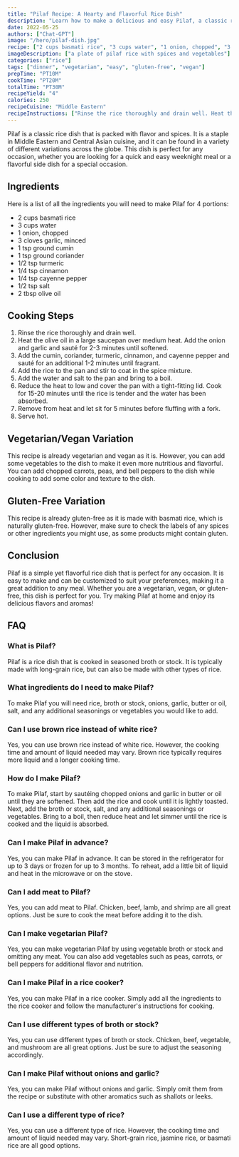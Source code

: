 ```yaml
---
title: "Pilaf Recipe: A Hearty and Flavorful Rice Dish"
description: "Learn how to make a delicious and easy Pilaf, a classic rice dish packed with flavor and spices. Perfect for any occasion!"
date: 2022-05-25
authors: ["Chat-GPT"]
image: "/hero/pilaf-dish.jpg"
recipe: ["2 cups basmati rice", "3 cups water", "1 onion, chopped", "3 cloves garlic, minced", "1 tsp ground cumin", "1 tsp ground coriander", "1/2 tsp turmeric", "1/4 tsp cinnamon", "1/4 tsp cayenne pepper", "1/2 tsp salt", "2 tbsp olive oil"]
imageDescription: ["a plate of pilaf rice with spices and vegetables"]
categories: ["rice"]
tags: ["dinner", "vegetarian", "easy", "gluten-free", "vegan"]
prepTime: "PT10M"
cookTime: "PT20M"
totalTime: "PT30M"
recipeYield: "4"
calories: 250
recipeCuisine: "Middle Eastern"
recipeInstructions: ["Rinse the rice thoroughly and drain well. Heat the olive oil in a large saucepan over medium heat. Add the onion and garlic and sauté for 2-3 minutes until softened. Add the cumin, coriander, turmeric, cinnamon, and cayenne pepper and sauté for an additional 1-2 minutes until fragrant. Add the rice to the pan and stir to coat in the spice mixture.", "Add the water and salt to the pan and bring to a boil. Reduce the heat to low and cover the pan with a tight-fitting lid. Cook for 15-20 minutes until the rice is tender and the water has been absorbed. Remove from heat and let sit for 5 minutes before fluffing with a fork. Serve hot."]
---
```


Pilaf is a classic rice dish that is packed with flavor and spices. It is a staple in Middle Eastern and Central Asian cuisine, and it can be found in a variety of different variations across the globe. This dish is perfect for any occasion, whether you are looking for a quick and easy weeknight meal or a flavorful side dish for a special occasion.

## Ingredients

Here is a list of all the ingredients you will need to make Pilaf for 4 portions:

- 2 cups basmati rice
- 3 cups water
- 1 onion, chopped
- 3 cloves garlic, minced
- 1 tsp ground cumin
- 1 tsp ground coriander
- 1/2 tsp turmeric
- 1/4 tsp cinnamon
- 1/4 tsp cayenne pepper
- 1/2 tsp salt
- 2 tbsp olive oil

## Cooking Steps

1. Rinse the rice thoroughly and drain well.
2. Heat the olive oil in a large saucepan over medium heat. Add the onion and garlic and sauté for 2-3 minutes until softened.
3. Add the cumin, coriander, turmeric, cinnamon, and cayenne pepper and sauté for an additional 1-2 minutes until fragrant.
4. Add the rice to the pan and stir to coat in the spice mixture.
5. Add the water and salt to the pan and bring to a boil.
6. Reduce the heat to low and cover the pan with a tight-fitting lid. Cook for 15-20 minutes until the rice is tender and the water has been absorbed.
7. Remove from heat and let sit for 5 minutes before fluffing with a fork.
8. Serve hot.

## Vegetarian/Vegan Variation

This recipe is already vegetarian and vegan as it is. However, you can add some vegetables to the dish to make it even more nutritious and flavorful. You can add chopped carrots, peas, and bell peppers to the dish while cooking to add some color and texture to the dish.

## Gluten-Free Variation

This recipe is already gluten-free as it is made with basmati rice, which is naturally gluten-free. However, make sure to check the labels of any spices or other ingredients you might use, as some products might contain gluten.

## Conclusion

Pilaf is a simple yet flavorful rice dish that is perfect for any occasion. It is easy to make and can be customized to suit your preferences, making it a great addition to any meal. Whether you are a vegetarian, vegan, or gluten-free, this dish is perfect for you. Try making Pilaf at home and enjoy its delicious flavors and aromas!

## FAQ

### What is Pilaf?

Pilaf is a rice dish that is cooked in seasoned broth or stock. It is typically made with long-grain rice, but can also be made with other types of rice.

### What ingredients do I need to make Pilaf?

To make Pilaf you will need rice, broth or stock, onions, garlic, butter or oil, salt, and any additional seasonings or vegetables you would like to add.

### Can I use brown rice instead of white rice?

Yes, you can use brown rice instead of white rice. However, the cooking time and amount of liquid needed may vary. Brown rice typically requires more liquid and a longer cooking time.

### How do I make Pilaf?

To make Pilaf, start by sautéing chopped onions and garlic in butter or oil until they are softened. Then add the rice and cook until it is lightly toasted. Next, add the broth or stock, salt, and any additional seasonings or vegetables. Bring to a boil, then reduce heat and let simmer until the rice is cooked and the liquid is absorbed.

### Can I make Pilaf in advance?

Yes, you can make Pilaf in advance. It can be stored in the refrigerator for up to 3 days or frozen for up to 3 months. To reheat, add a little bit of liquid and heat in the microwave or on the stove.

### Can I add meat to Pilaf?

Yes, you can add meat to Pilaf. Chicken, beef, lamb, and shrimp are all great options. Just be sure to cook the meat before adding it to the dish.

### Can I make vegetarian Pilaf?

Yes, you can make vegetarian Pilaf by using vegetable broth or stock and omitting any meat. You can also add vegetables such as peas, carrots, or bell peppers for additional flavor and nutrition.

### Can I make Pilaf in a rice cooker?

Yes, you can make Pilaf in a rice cooker. Simply add all the ingredients to the rice cooker and follow the manufacturer's instructions for cooking.

### Can I use different types of broth or stock?

Yes, you can use different types of broth or stock. Chicken, beef, vegetable, and mushroom are all great options. Just be sure to adjust the seasoning accordingly.

### Can I make Pilaf without onions and garlic?

Yes, you can make Pilaf without onions and garlic. Simply omit them from the recipe or substitute with other aromatics such as shallots or leeks.

### Can I use a different type of rice?

Yes, you can use a different type of rice. However, the cooking time and amount of liquid needed may vary. Short-grain rice, jasmine rice, or basmati rice are all good options.